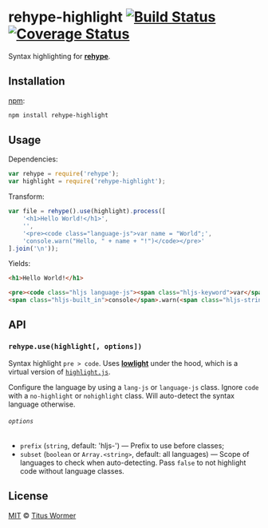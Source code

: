 # rehype-highlight [![Build Status][travis-badge]][travis] [![Coverage Status][codecov-badge]][codecov]

<!--lint disable heading-increment list-item-spacing-->

Syntax highlighting for [**rehype**][rehype].

## Installation

[npm][npm-install]:

```bash
npm install rehype-highlight
```

## Usage

Dependencies:

```javascript
var rehype = require('rehype');
var highlight = require('rehype-highlight');
```

Transform:

```javascript
var file = rehype().use(highlight).process([
    '<h1>Hello World!</h1>',
    '',
    '<pre><code class="language-js">var name = "World";',
    'console.warn("Hello, " + name + "!")</code></pre>'
].join('\n'));
```

Yields:

```html
<h1>Hello World!</h1>

<pre><code class="hljs language-js"><span class="hljs-keyword">var</span> name = <span class="hljs-string">&#x22;World&#x22;</span>;
<span class="hljs-built_in">console</span>.warn(<span class="hljs-string">&#x22;Hello, &#x22;</span> + name + <span class="hljs-string">&#x22;!&#x22;</span>)</code></pre>
```

## API

### `rehype.use(highlight[, options])`

Syntax highlight `pre > code`.  Uses [**lowlight**][lowlight] under
the hood, which is a virtual version of [`highlight.js`][highlight-js].

Configure the language by using a `lang-js` or `language-js` class.
Ignore `code` with a `no-highlight` or `nohighlight` class.
Will auto-detect the syntax language otherwise.

###### `options`

*   `prefix` (`string`, default: 'hljs-')
    — Prefix to use before classes;
*   `subset` (`boolean` or `Array.<string>`, default: all languages)
    — Scope of languages to check when auto-detecting.
    Pass `false` to not highlight code without language classes.

## License

[MIT][license] © [Titus Wormer][author]

<!-- Definitions -->

[travis-badge]: https://img.shields.io/travis/wooorm/rehype-highlight.svg

[travis]: https://travis-ci.org/wooorm/rehype-highlight

[codecov-badge]: https://img.shields.io/codecov/c/github/wooorm/rehype-highlight.svg

[codecov]: https://codecov.io/github/wooorm/rehype-highlight

[npm-install]: https://docs.npmjs.com/cli/install

[license]: LICENSE

[author]: http://wooorm.com

[rehype]: https://github.com/wooorm/rehype

[lowlight]: https://github.com/wooorm/lowlight

[highlight-js]: https://github.com/isagalaev/highlight.js
